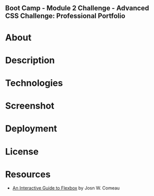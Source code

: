 ## Boot Camp - Module 2 Challenge - Advanced CSS Challenge: Professional Portfolio

# About

# Description

# Technologies

# Screenshot

# Deployment

# License

# Resources

- [An Interactive Guide to Flexbox](https://www.joshwcomeau.com/css/interactive-guide-to-flexbox/) by Josn W. Comeau
